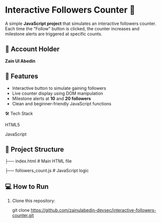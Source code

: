 # Interactive Followers Counter 🎉

A simple **JavaScript project** that simulates an interactive followers counter.  
Each time the "Follow" button is clicked, the counter increases and milestone alerts are triggered at specific counts.

## 👤 Account Holder
**Zain Ul Abedin**

## 🚀 Features
- Interactive button to simulate gaining followers  
- Live counter display using DOM manipulation  
- Milestone alerts at **10** and **20 followers**  
- Clean and beginner-friendly JavaScript functions

🛠️ Tech Stack

HTML5

JavaScript

## 📂 Project Structure

├── index.html # Main HTML file

├── followers_count.js # JavaScript logic

## 💻 How to Run
1. Clone this repository:
   
   git clone https://github.com/zainulabedin-devsec/interactive-followers-counter.git

   
